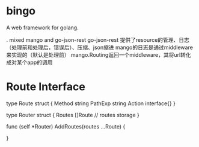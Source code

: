 bingo
=====

A web framework for golang. 

. mixed mango and go-json-rest
go-json-rest 提供了resource的管理、日志（处理前和处理后，错误后）、压缩、json缩进
mango的日志是通过middleware来实现的（默认是处理前）
mango.Routing返回一个middleware，其将url转化成对某个app的调用


Route Interface
=============
type Route struct {
    Method string
    PathExp string
    Action interface{}
}

type Router struct {
    Routes []Route  // routes storage 
}

func (self *Router) AddRoutes(routes ...Route) {
    
}



